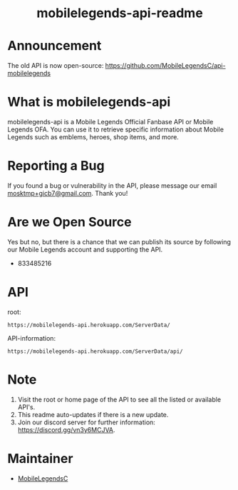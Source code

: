 


<h1 align="center">mobilelegends-api-readme</h1>

# Announcement
The old API is now open-source: https://github.com/MobileLegendsC/api-mobilelegends

# What is mobilelegends-api
mobilelegends-api is a Mobile Legends Official Fanbase API or Mobile Legends OFA. You can use it to retrieve specific information about Mobile Legends such as emblems, heroes, shop items, and more.

# Reporting a Bug
If you found a bug or vulnerability in the API, please message our email mosktmp+gicb7@gmail.com. Thank you!

# Are we Open Source
Yes but no, but there is a chance that we can publish its source by following our Mobile Legends account and supporting the API.

 - 833485216

# API
root:

    https://mobilelegends-api.herokuapp.com/ServerData/
API-information:

    https://mobilelegends-api.herokuapp.com/ServerData/api/

# Note

 1. Visit the root or home page of the API to see all the listed or available API's.
 2. This readme auto-updates if there is a new update.
 3. Join our discord server for further information: https://discord.gg/vn3y6MCJVA.

# Maintainer

 - [MobileLegendsC](https://github.com/MobileLegendsC)
